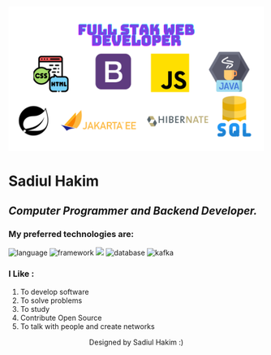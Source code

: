 
![Img](https://github.com/sadiul-hakim/sadiul-hakim/blob/main/Pic.png?raw=true)

# Sadiul Hakim
___Computer Programmer and Backend Developer.___
---
### My preferred technologies are:
![language](https://img.shields.io/badge/java-17-red)
![framework](https://img.shields.io/badge/spring-framework-green)
![](https://img.shields.io/badge/spring-boot-blue)
![database](https://img.shields.io/badge/sql-mysql-blue)
![kafka](https://img.shields.io/badge/kafka-stream-navy)

### I Like :
1. To develop software
2. To solve problems
3. To study
4. Contribute Open Source
5. To talk with people and create networks

<p align="center"> Designed by Sadiul Hakim :) </p>
